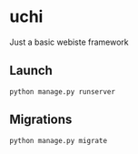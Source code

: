 # uchi

Just a basic webiste framework

## Launch

```
python manage.py runserver
```

## Migrations

```
python manage.py migrate
```
